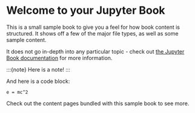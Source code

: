 # Welcome to your Jupyter Book

This is a small sample book to give you a feel for how book content is
structured.
It shows off a few of the major file types, as well as some sample content.

It does not go in-depth into any particular topic - check out [the Jupyter Book documentation](https://jupyterbook.org) for more information.


:::{note}
Here is a note!
:::

And here is a code block:

```
e = mc^2
```


Check out the content pages bundled with this sample book to see more.

```{tableofcontents}
```
